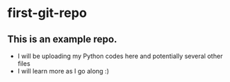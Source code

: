 # first-git-repo
## This is an example repo.
- I will be uploading my Python codes here and potentially several other files
- I will learn more as I go along :)
